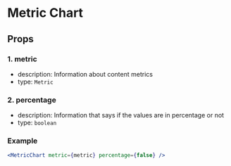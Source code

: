 # Metric Chart

## Props

### 1. metric

- description: Information about content metrics
- type: `Metric`

### 2. percentage

- description: Information that says if the values are in percentage or not
- type: `boolean`

### Example

```jsx
<MetricChart metric={metric} percentage={false} />
```
